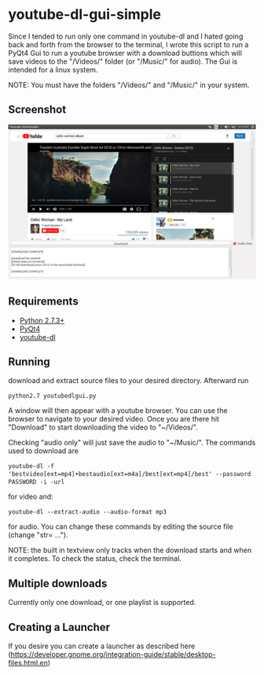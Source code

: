 # youtube-dl-gui-simple


Since I tended to run only one command in youtube-dl and I hated going back and forth from the browser to the terminal, I wrote this script to run a PyQt4 Gui to run a youtube browser with a download buttions which will save videos to the "/Videos/" folder (or "/Music/" for audio).  The Gui is intended for a linux system.

NOTE: You must have the folders "/Videos/" and "/Music/" in your system.

## Screenshot
![alt text](https://raw.githubusercontent.com/jman27182818/youtube-dl-gui-simple/master/Screenshot.png)


## Requirements
* [Python 2.7.3+](https://www.python.org/downloads)
* [PyQt4](https://www.riverbankcomputing.com/software/pyqt/download)
* [youtube-dl](https://rg3.github.io/youtube-dl/)

## Running

download and extract source files to your desired directory.  Afterward run

    python2.7 youtubedlgui.py

A window will then appear with a youtube browser.  You can use the browser to navigate to your desired video.  Once you are there hit "Download" to start downloading the video to "~/Videos/".  

Checking "audio only" will just save the audio to "~/Music/".  The commands used to download are

    youtube-dl -f 'bestvideo[ext=mp4]+bestaudio[ext=m4a]/best[ext=mp4]/best' --password PASSWORD -i -url 
    
for video and:

    youtube-dl --extract-audio --audio-format mp3 
    
for audio.  You can change these commands by editing the source file (change "str= ...").

NOTE: the built in textview only tracks when the download starts and when it completes.  To check the status, check the terminal.

## Multiple downloads

Currently only one download, or one playlist is supported.

## Creating a Launcher

If you desire you can create a launcher as described here (https://developer.gnome.org/integration-guide/stable/desktop-files.html.en)


    
